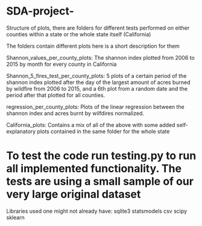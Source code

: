 # SDA-project-

Structure of plots, there are folders for different tests performed on either counties within a state or the whole state itself (California)

The folders contain different plots here is a short description for them

Shannon_values_per_county_plots: The shannon index plotted from 2006 to 2015 by month for every county in California

Shannon_5_fires_test_per_county_plots: 5 plots of a certain period of the shannon index plotted after the day of the largest amount of acres burned by wildfire from 2006 to 2015, and a 6th plot from a random date and the period after that plotted for all counties.

regression_per_county_plots: Plots of the linear regression between the shannon index and acres burnt by wilfdires normalized.

California_plots: Contains a mix of all of the above with some added self-explanatory plots contained in the same folder for the whole state


# To test the code run testing.py to run all implemented functionality. The tests are using a small sample of our very large original dataset


Libraries used one might not already have:
sqlite3
statsmodels
csv
scipy
sklearn
